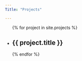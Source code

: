 ```yaml
---
Title: "Projects"

---
```


<ul>
  {% for project in site.projects %}
    <li>
      <h2>{{ project.title }}</h2>
    </li>
  {% endfor %}
</ul>